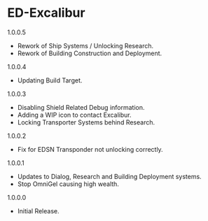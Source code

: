 # ED-Excalibur

1.0.0.5
 * Rework of Ship Systems / Unlocking Research.
 * Rework of Building Construction and Deployment.

1.0.0.4
 * Updating Build Target.
 
1.0.0.3
 * Disabling Shield Related Debug information.
 * Adding a WIP icon to contact Excalibur.
 * Locking Transporter Systems behind Research.
 
1.0.0.2
 * Fix for EDSN Transponder not unlocking correctly.
 
1.0.0.1
 * Updates to Dialog, Research and Building Deployment systems.
 * Stop OmniGel causing high wealth.

1.0.0.0
 * Initial Release.
 